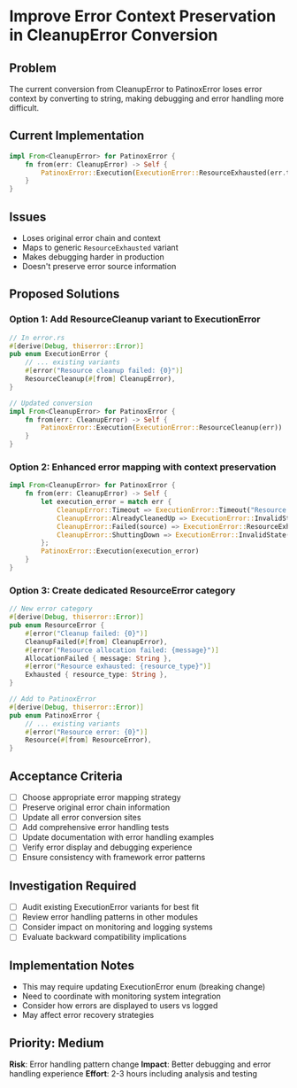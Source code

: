 # Improve Error Context Preservation in CleanupError Conversion

## Problem
The current conversion from CleanupError to PatinoxError loses error context by converting to string, making debugging and error handling more difficult.

## Current Implementation
```rust
impl From<CleanupError> for PatinoxError {
    fn from(err: CleanupError) -> Self {
        PatinoxError::Execution(ExecutionError::ResourceExhausted(err.to_string()))
    }
}
```

## Issues
- Loses original error chain and context
- Maps to generic `ResourceExhausted` variant
- Makes debugging harder in production
- Doesn't preserve error source information

## Proposed Solutions

### Option 1: Add ResourceCleanup variant to ExecutionError
```rust
// In error.rs
#[derive(Debug, thiserror::Error)]
pub enum ExecutionError {
    // ... existing variants
    #[error("Resource cleanup failed: {0}")]
    ResourceCleanup(#[from] CleanupError),
}

// Updated conversion
impl From<CleanupError> for PatinoxError {
    fn from(err: CleanupError) -> Self {
        PatinoxError::Execution(ExecutionError::ResourceCleanup(err))
    }
}
```

### Option 2: Enhanced error mapping with context preservation
```rust
impl From<CleanupError> for PatinoxError {
    fn from(err: CleanupError) -> Self {
        let execution_error = match err {
            CleanupError::Timeout => ExecutionError::Timeout("Resource cleanup timed out".into()),
            CleanupError::AlreadyCleanedUp => ExecutionError::InvalidState("Resource already cleaned up".into()),
            CleanupError::Failed(source) => ExecutionError::ResourceExhausted(format!("Cleanup failed: {}", source)),
            CleanupError::ShuttingDown => ExecutionError::InvalidState("Registry shutting down".into()),
        };
        PatinoxError::Execution(execution_error)
    }
}
```

### Option 3: Create dedicated ResourceError category
```rust
// New error category
#[derive(Debug, thiserror::Error)]
pub enum ResourceError {
    #[error("Cleanup failed: {0}")]
    CleanupFailed(#[from] CleanupError),
    #[error("Resource allocation failed: {message}")]
    AllocationFailed { message: String },
    #[error("Resource exhausted: {resource_type}")]
    Exhausted { resource_type: String },
}

// Add to PatinoxError
#[derive(Debug, thiserror::Error)]
pub enum PatinoxError {
    // ... existing variants
    #[error("Resource error: {0}")]
    Resource(#[from] ResourceError),
}
```

## Acceptance Criteria
- [ ] Choose appropriate error mapping strategy
- [ ] Preserve original error chain information
- [ ] Update all error conversion sites
- [ ] Add comprehensive error handling tests
- [ ] Update documentation with error handling examples
- [ ] Verify error display and debugging experience
- [ ] Ensure consistency with framework error patterns

## Investigation Required
- [ ] Audit existing ExecutionError variants for best fit
- [ ] Review error handling patterns in other modules
- [ ] Consider impact on monitoring and logging systems
- [ ] Evaluate backward compatibility implications

## Implementation Notes
- This may require updating ExecutionError enum (breaking change)
- Need to coordinate with monitoring system integration
- Consider how errors are displayed to users vs logged
- May affect error recovery strategies

## Priority: Medium
**Risk**: Error handling pattern change
**Impact**: Better debugging and error handling experience
**Effort**: 2-3 hours including analysis and testing